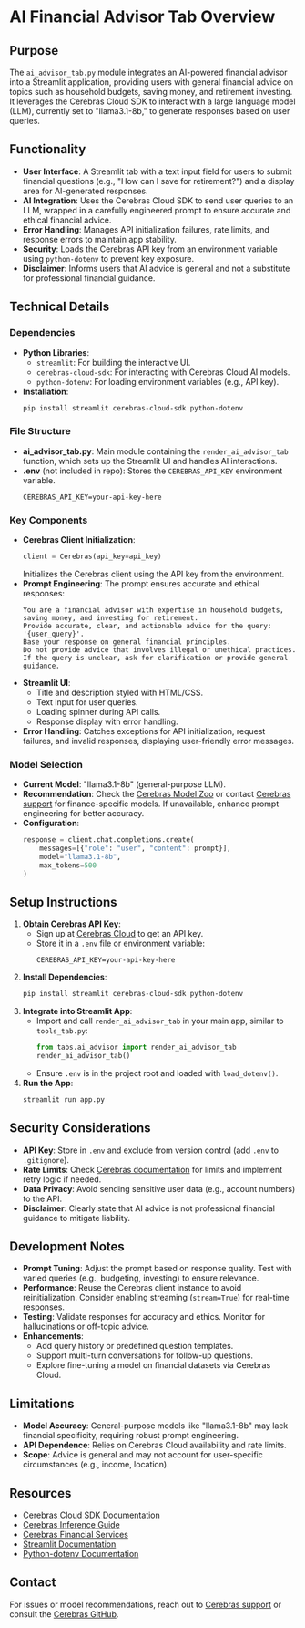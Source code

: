 # AI Financial Advisor Tab Overview

## Purpose
The `ai_advisor_tab.py` module integrates an AI-powered financial advisor into a Streamlit application, providing users with general financial advice on topics such as household budgets, saving money, and retirement investing. It leverages the Cerebras Cloud SDK to interact with a large language model (LLM), currently set to "llama3.1-8b," to generate responses based on user queries.

## Functionality
- **User Interface**: A Streamlit tab with a text input field for users to submit financial questions (e.g., "How can I save for retirement?") and a display area for AI-generated responses.
- **AI Integration**: Uses the Cerebras Cloud SDK to send user queries to an LLM, wrapped in a carefully engineered prompt to ensure accurate and ethical financial advice.
- **Error Handling**: Manages API initialization failures, rate limits, and response errors to maintain app stability.
- **Security**: Loads the Cerebras API key from an environment variable using `python-dotenv` to prevent key exposure.
- **Disclaimer**: Informs users that AI advice is general and not a substitute for professional financial guidance.

## Technical Details

### Dependencies
- **Python Libraries**:
  - `streamlit`: For building the interactive UI.
  - `cerebras-cloud-sdk`: For interacting with Cerebras Cloud AI models.
  - `python-dotenv`: For loading environment variables (e.g., API key).
- **Installation**:
  ```bash
  pip install streamlit cerebras-cloud-sdk python-dotenv
  ```

### File Structure
- **ai_advisor_tab.py**: Main module containing the `render_ai_advisor_tab` function, which sets up the Streamlit UI and handles AI interactions.
- **.env** (not included in repo): Stores the `CEREBRAS_API_KEY` environment variable.
  ```plaintext
  CEREBRAS_API_KEY=your-api-key-here
  ```

### Key Components
- **Cerebras Client Initialization**:
  ```python
  client = Cerebras(api_key=api_key)
  ```
  Initializes the Cerebras client using the API key from the environment.
- **Prompt Engineering**:
  The prompt ensures accurate and ethical responses:
  ```plaintext
  You are a financial advisor with expertise in household budgets, saving money, and investing for retirement.
  Provide accurate, clear, and actionable advice for the query: '{user_query}'.
  Base your response on general financial principles.
  Do not provide advice that involves illegal or unethical practices.
  If the query is unclear, ask for clarification or provide general guidance.
  ```
- **Streamlit UI**:
  - Title and description styled with HTML/CSS.
  - Text input for user queries.
  - Loading spinner during API calls.
  - Response display with error handling.
- **Error Handling**:
  Catches exceptions for API initialization, request failures, and invalid responses, displaying user-friendly error messages.

### Model Selection
- **Current Model**: "llama3.1-8b" (general-purpose LLM).
- **Recommendation**: Check the [Cerebras Model Zoo](https://cerebras.ai/) or contact [Cerebras support](https://cerebras.ai/developers/) for finance-specific models. If unavailable, enhance prompt engineering for better accuracy.
- **Configuration**:
  ```python
  response = client.chat.completions.create(
      messages=[{"role": "user", "content": prompt}],
      model="llama3.1-8b",
      max_tokens=500
  )
  ```

## Setup Instructions
1. **Obtain Cerebras API Key**:
   - Sign up at [Cerebras Cloud](https://cloud.cerebras.ai/) to get an API key.
   - Store it in a `.env` file or environment variable:
     ```plaintext
     CEREBRAS_API_KEY=your-api-key-here
     ```
2. **Install Dependencies**:
   ```bash
   pip install streamlit cerebras-cloud-sdk python-dotenv
   ```
3. **Integrate into Streamlit App**:
   - Import and call `render_ai_advisor_tab` in your main app, similar to `tools_tab.py`:
     ```python
     from tabs.ai_advisor import render_ai_advisor_tab
     render_ai_advisor_tab()
     ```
   - Ensure `.env` is in the project root and loaded with `load_dotenv()`.
4. **Run the App**:
   ```bash
   streamlit run app.py
   ```

## Security Considerations
- **API Key**: Store in `.env` and exclude from version control (add `.env` to `.gitignore`).
- **Rate Limits**: Check [Cerebras documentation](https://inference-docs.cerebras.ai/) for limits and implement retry logic if needed.
- **Data Privacy**: Avoid sending sensitive user data (e.g., account numbers) to the API.
- **Disclaimer**: Clearly state that AI advice is not professional financial guidance to mitigate liability.

## Development Notes
- **Prompt Tuning**: Adjust the prompt based on response quality. Test with varied queries (e.g., budgeting, investing) to ensure relevance.
- **Performance**: Reuse the Cerebras client instance to avoid reinitialization. Consider enabling streaming (`stream=True`) for real-time responses.
- **Testing**: Validate responses for accuracy and ethics. Monitor for hallucinations or off-topic advice.
- **Enhancements**:
  - Add query history or predefined question templates.
  - Support multi-turn conversations for follow-up questions.
  - Explore fine-tuning a model on financial datasets via Cerebras Cloud.

## Limitations
- **Model Accuracy**: General-purpose models like "llama3.1-8b" may lack financial specificity, requiring robust prompt engineering.
- **API Dependence**: Relies on Cerebras Cloud availability and rate limits.
- **Scope**: Advice is general and may not account for user-specific circumstances (e.g., income, location).

## Resources
- [Cerebras Cloud SDK Documentation](https://sdk.cerebras.net/)
- [Cerebras Inference Guide](https://inference-docs.cerebras.ai/)
- [Cerebras Financial Services](https://www.cerebras.ai/industry-financial-services)
- [Streamlit Documentation](https://docs.streamlit.io/)
- [Python-dotenv Documentation](https://pypi.org/project/python-dotenv/)

## Contact
For issues or model recommendations, reach out to [Cerebras support](https://cerebras.ai/developers/) or consult the [Cerebras GitHub](https://github.com/Cerebras/cerebras-cloud-sdk-python).